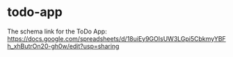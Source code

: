 # todo-app

The schema link for the ToDo App: https://docs.google.com/spreadsheets/d/18uiEy9GOIsUW3LGpi5CbkmyYBFh_xhButrOn20-gh0w/edit?usp=sharing


